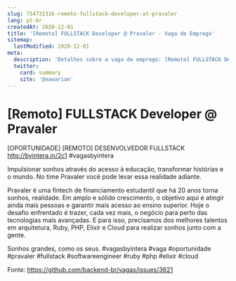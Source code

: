 ```yaml
---
slug: 754731316-remoto-fullstack-developer-at-pravaler
lang: pt-br
createdAt: 2020-12-01
title: '[Remoto] FULLSTACK Developer @ Pravaler - Vaga de Emprego'
sitemap:
  lastModified: 2020-12-01
meta:
  description: 'Detalhes sobre a vaga de emprego: [Remoto] FULLSTACK Developer @ Pravaler'
  twitter:
    card: summary
    site: '@nawarian'
---
```


# [Remoto] FULLSTACK Developer @ Pravaler

[OPORTUNIDADE] [REMOTO] DESENVOLVEDOR FULLSTACK http://byintera.in/2c1 #vagasbyintera

Impulsionar sonhos através do acesso à educação, transformar histórias e o mundo. No time Pravaler você pode levar essa realidade adiante.

Pravaler é uma fintech de financiamento estudantil que há 20 anos torna sonhos, realidade. Em amplo e sólido crescimento, o objetivo aqui é atingir ainda mais pessoas e garantir mais acesso ao ensino superior. Hoje o desafio enfrentado é trazer, cada vez mais, o negócio para perto das tecnologias mais avançadas. E para isso, precisamos dos melhores talentos em arquitetura, Ruby, PHP, Elixir e Cloud para realizar sonhos junto com a gente.

Sonhos grandes, como os seus.
#vagasbyintera #vaga #oportunidade #pravaler #fullstack #softwareengineer #ruby #php #elixir #cloud


Fonte: https://github.com/backend-br/vagas/issues/3621